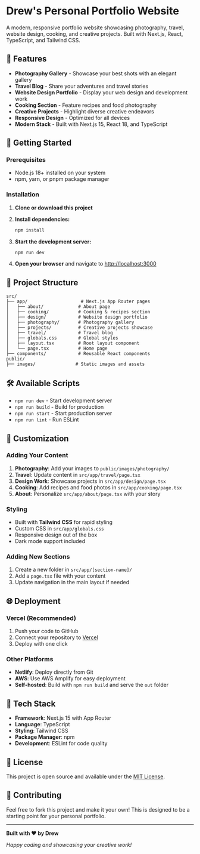 # Drew's Personal Portfolio Website

A modern, responsive portfolio website showcasing photography, travel, website design, cooking, and creative projects. Built with Next.js, React, TypeScript, and Tailwind CSS.

## 🌟 Features

- **Photography Gallery** - Showcase your best shots with an elegant gallery
- **Travel Blog** - Share your adventures and travel stories
- **Website Design Portfolio** - Display your web design and development work
- **Cooking Section** - Feature recipes and food photography
- **Creative Projects** - Highlight diverse creative endeavors
- **Responsive Design** - Optimized for all devices
- **Modern Stack** - Built with Next.js 15, React 18, and TypeScript

## 🚀 Getting Started

### Prerequisites

- Node.js 18+ installed on your system
- npm, yarn, or pnpm package manager

### Installation

1. **Clone or download this project**
2. **Install dependencies:**
   ```bash
   npm install
   ```

3. **Start the development server:**
   ```bash
   npm run dev
   ```

4. **Open your browser** and navigate to [http://localhost:3000](http://localhost:3000)

## 📁 Project Structure

```
src/
├── app/                    # Next.js App Router pages
│   ├── about/             # About page
│   ├── cooking/           # Cooking & recipes section
│   ├── design/            # Website design portfolio
│   ├── photography/       # Photography gallery
│   ├── projects/          # Creative projects showcase
│   ├── travel/            # Travel blog
│   ├── globals.css        # Global styles
│   ├── layout.tsx         # Root layout component
│   └── page.tsx           # Home page
├── components/            # Reusable React components
public/
├── images/               # Static images and assets
```

## 🛠️ Available Scripts

- `npm run dev` - Start development server
- `npm run build` - Build for production
- `npm run start` - Start production server
- `npm run lint` - Run ESLint

## 🎨 Customization

### Adding Your Content

1. **Photography**: Add your images to `public/images/photography/`
2. **Travel**: Update content in `src/app/travel/page.tsx`
3. **Design Work**: Showcase projects in `src/app/design/page.tsx`
4. **Cooking**: Add recipes and food photos in `src/app/cooking/page.tsx`
5. **About**: Personalize `src/app/about/page.tsx` with your story

### Styling

- Built with **Tailwind CSS** for rapid styling
- Custom CSS in `src/app/globals.css`
- Responsive design out of the box
- Dark mode support included

### Adding New Sections

1. Create a new folder in `src/app/[section-name]/`
2. Add a `page.tsx` file with your content
3. Update navigation in the main layout if needed

## 🌐 Deployment

### Vercel (Recommended)
1. Push your code to GitHub
2. Connect your repository to [Vercel](https://vercel.com)
3. Deploy with one click

### Other Platforms
- **Netlify**: Deploy directly from Git
- **AWS**: Use AWS Amplify for easy deployment
- **Self-hosted**: Build with `npm run build` and serve the `out` folder

## 🔧 Tech Stack

- **Framework**: Next.js 15 with App Router
- **Language**: TypeScript
- **Styling**: Tailwind CSS
- **Package Manager**: npm
- **Development**: ESLint for code quality

## 📝 License

This project is open source and available under the [MIT License](LICENSE).

## 🤝 Contributing

Feel free to fork this project and make it your own! This is designed to be a starting point for your personal portfolio.

---

**Built with ❤️ by Drew**

*Happy coding and showcasing your creative work!*